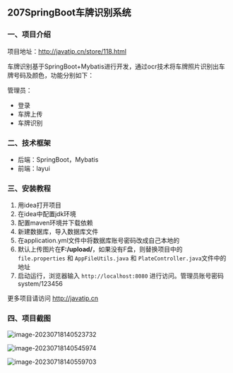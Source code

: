 ## 207SpringBoot车牌识别系统

### 一、项目介绍

项目地址：http://javatip.cn/store/118.html

车牌识别基于SpringBoot+Mybatis进行开发，通过ocr技术将车牌照片识别出车牌号码及颜色，功能分别如下：

管理员：

- 登录
- 车牌上传
- 车牌识别

### 二、技术框架

- 后端：SpringBoot，Mybatis
- 前端：layui

### 三、安装教程

1. 用idea打开项目
2. 在idea中配置jdk环境
3. 配置maven环境并下载依赖
4. 新建数据库，导入数据库文件
5. 在application.yml文件中将数据库账号密码改成自己本地的
6. 默认上传图片在**F:/upload/**，如果没有F盘，则替换项目中的`file.properties` 和 `AppFileUtils.java` 和 `PlateController.java`文件中的地址
7. 启动运行，浏览器输入 `http://localhost:8080` 进行访问。管理员账号密码 system/123456

更多项目请访问 http://javatip.cn

### 四、项目截图

![image-20230718140523732](http://image.javatip.cn/bysj/20230718140524.png)

![image-20230718140545974](http://image.javatip.cn/bysj/20230718140546.png)

![image-20230718140559703](http://image.javatip.cn/bysj/20230718140559.png)
